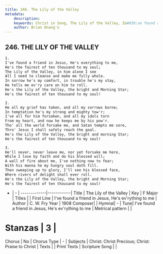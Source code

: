 ```yaml
---
title: 246. The Lily of the Valley
metadata:
    description: 
    keywords: Christ in Song, The Lily of the Valley, I&#039;ve found a friend in Jesus, He&#039;s ev&#039;rything to me, 
    author: Brian Onang'o
---
```



## 246. THE LILY OF THE VALLEY

```txt
1.
I've found a friend in Jesus, He's everything to me,
He's the fairest of ten thousand to my soul;
The Lily of the Valley, in him alone I see
All I need to cleanse and make me fully whole.
In sorrow he's my comfort, in trouble he's my stay,
He tells me ev'ry care on him to roll.
He's the Lily of the Valley, the bright and Morning Star;
He's the fairest of ten thousand to my soul!

2.
He all my grief has taken, and all my sorrows borne;
In temptation he's my strong and mighty tow'r;
I've all for him forsaken, and all my idols torn
From my heart, and now he keeps me by his pow'r.
Tho' all the world forsake me, and Satan tempts me sore,
Thro' Jesus I shall safely reach the goal.
He's the Lily of the Valley, the bright and morning Star;
He's the fairest of ten thousand to my soul!

3.
He'll never, never leave me, nor yet forsake me here,
While I love by faith and do his blessed will;
A wall of fire about me, I've nothing now to fear;
With his manna he my hungry soul doth fill.
Then sweeping up to glory, I'll see his blessed face,
Where rivers of delight shall ever roll.
He's the Lily of the Valley, the bright and Morning Star;
He's the fairest of ten thousand to my soul!
```

- |   -  |
-------------|------------|
Title | The Lily of the Valley |
Key | F Major |
Titles |  |
First Line | I&#039;ve found a friend in Jesus, He&#039;s ev&#039;rything to me |
Author | C. W. Fry
Year | 1908
Composer|  |
Hymnal|  - |
Tune| I&#039;ve found a friend in Jesus, He&#039;s ev&#039;rything to me |
Metrical pattern | |
# Stanzas | 3 |
Chorus | No |
Chorus Type | - |
Subjects | Christ: Christ Precious; Christ: Praise to Christ |
Texts |  |
Print Texts | 
Scripture Song |  |
  
